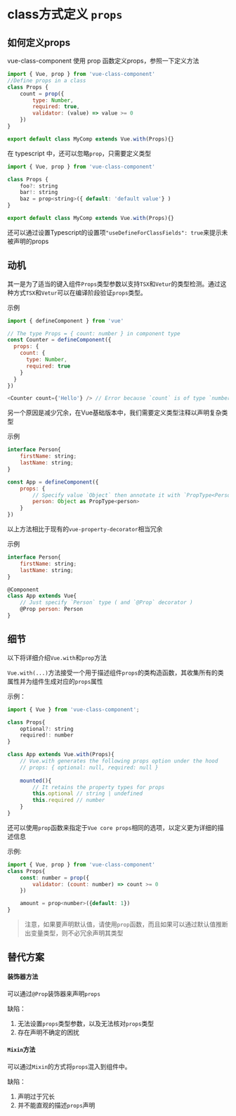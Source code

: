 # class方式定义 `props` 

## 如何定义props

vue-class-component 使用 prop 函数定义props，参照一下定义方法

```javascript
import { Vue, prop } from 'vue-class-component'
//Define props in a class
class Props {
	count = prop({
		type: Number,
		required: true,
		validator: (value) => value >= 0
	})
}

export default class MyComp extends Vue.with(Props){}
```

在 typescript 中，还可以忽略`prop`，只需要定义类型

```javascript
import { Vue, prop } from 'vue-class-component'

class Props {
	foo?: string
	bar!: string
	baz = prop<string>({ default: 'default value'} )
}

export default class MyComp extends Vue.with(Props){}
```

还可以通过设置Typescript的设置项`"useDefineForClassFields": true`来提示未被声明的props

## 动机

其一是为了适当的键入组件`Props`类型参数以支持`TSX`和`Vetur`的类型检测。通过这种方式`TSX`和`Vetur`可以在编译阶段验证`props`类型。

示例
```javascript
import { defineComponent } from 'vue'

// The type Props = { count: number } in component type
const Counter = defineComponent({
  props: {
    count: {
      type: Number,
      required: true
    }
  }
})

<Counter count={'Hello'} /> // Error because `count` is of type `number`
```

另一个原因是减少冗余，在Vue基础版本中，我们需要定义类型注释以声明复杂类型

示例
```javascript
interface Person{
	firstName: string;
	lastName: string;
}

const App = defineComponent({
	props: {
		// Specify value `Object` then annotate it with `PropType<Person>`
		person: Object as PropType<person>
	}
})
```

以上方法相比于现有的`vue-property-decorator`相当冗余

示例
```javascript
interface Person{
	firstName: string;
	lastName: string;
}

@Component
class App extends Vue{
	// Just specify `Person` type ( and `@Prop` decorator )
	@Prop person: Person 
}

```

## 细节

以下将详细介绍`Vue.with`和`prop`方法

`Vue.with(...)`方法接受一个用于描述组件`props`的类构造函数，其收集所有的类属性并为组件生成对应的`props`属性

示例：
```javascript
import { Vue } from 'vue-class-component';

class Props{
	optional?: string
	required!: number
}

class App extends Vue.with(Props){
	// Vue.with generates the following props option under the hood
	// props: { optional: null, required: null }
	
	mounted(){
		// It retains the property types for props
		this.optional // string | undefined
		this.required // number
	}
}
```

还可以使用`prop`函数来指定于`Vue core props`相同的选项，以定义更为详细的描述信息

示例:
```javascript
import { Vue, prop } from 'vue-class-component'
class Props{
	const: number = prop({
		validator: (count: number) => count >= 0
	})

	amount = prop<number>({default: 1})
}
```

> 注意，如果要声明默认值，请使用`prop`函数，而且如果可以通过默认值推断出变量类型，则不必冗余声明其类型

## 替代方案

#### 装饰器方法

可以通过`@Prop`装饰器来声明`props`

缺陷：
1. 无法设置`props`类型参数，以及无法核对`props`类型
2. 存在声明不确定的困扰

#### `Mixin`方法

可以通过`Mixin`的方式将`props`混入到组件中。

缺陷：
1. 声明过于冗长
2. 并不能直观的描述`props`声明